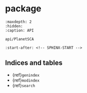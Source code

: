# package
```{toctree}
:maxdepth: 2
:hidden:
:caption: API

api/PlanetSCA
```

```{include} ../README.md
:start-after: <!-- SPHINX-START -->
```

## Indices and tables

- {ref}`genindex`
- {ref}`modindex`
- {ref}`search`

